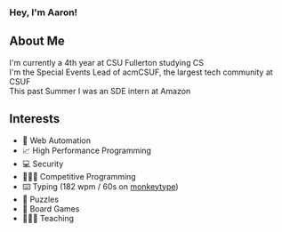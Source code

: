 ### Hey, I'm Aaron!

## About Me

I'm currently a 4th year at CSU Fullerton studying CS  
I'm the Special Events Lead of acmCSUF, the largest tech community at CSUF  
This past Summer I was an SDE intern at Amazon

## Interests 

* 🤖 Web Automation
* 📈 High Performance Programming
* 💻 Security
* 🧑🏻‍💻 Competitive Programming  
* ⌨️ Typing (182 wpm / 60s on [monkeytype](https://monkeytype.com))
* 🧩 Puzzles
* 🎲 Board Games
* 🧑🏻‍🏫 Teaching
